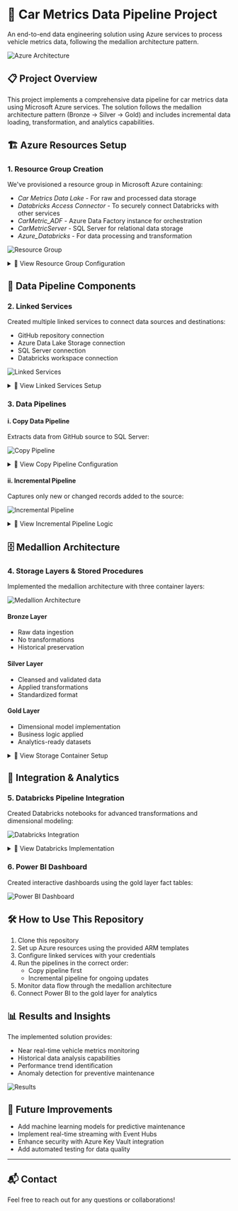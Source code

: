 # 🚀 Car Metrics Data Pipeline Project

An end-to-end data engineering solution using Azure services to process vehicle metrics data, following the medallion architecture pattern.

![Azure Architecture]([[https://via.placeholder.com/800x400?text=Azure+Architecture+Overview](https://raw.githubusercontent.com/Naman2206/CarMetrics/main/assets/images/1.jpg](https://github.com/user-attachments/assets/9748e7db-cfba-4bc3-9faf-aee82e6bbf60)))

## 📋 Project Overview

This project implements a comprehensive data pipeline for car metrics data using Microsoft Azure services. The solution follows the medallion architecture pattern (Bronze → Silver → Gold) and includes incremental data loading, transformation, and analytics capabilities.

## 🏗 Azure Resources Setup

### 1. Resource Group Creation

We've provisioned a resource group in Microsoft Azure containing:

- *Car Metrics Data Lake* - For raw and processed data storage
- *Databricks Access Connector* - To securely connect Databricks with other services
- *CarMetric_ADF* - Azure Data Factory instance for orchestration
- *CarMetricServer* - SQL Server for relational data storage
- *Azure_Databricks* - For data processing and transformation

![Resource Group](https://via.placeholder.com/700x300?text=Azure+Resource+Group)

<details>
<summary>📌 View Resource Group Configuration</summary>

Resource group "CarMetricsRG" containing all the necessary Azure resources for the data pipeline implementation.
</details>

## 🔄 Data Pipeline Components

### 2. Linked Services

Created multiple linked services to connect data sources and destinations:

- GitHub repository connection
- Azure Data Lake Storage connection
- SQL Server connection
- Databricks workspace connection

![Linked Services](https://via.placeholder.com/700x300?text=ADF+Linked+Services)

<details>
<summary>📌 View Linked Services Setup</summary>

Configuration details for connecting to GitHub repository, data lake storage, SQL server, and the Databricks workspace.
</details>

### 3. Data Pipelines

#### i. Copy Data Pipeline
Extracts data from GitHub source to SQL Server:

![Copy Pipeline](https://via.placeholder.com/700x300?text=GitHub+to+SQL+Copy+Pipeline)

<details>
<summary>📌 View Copy Pipeline Configuration</summary>

Pipeline configuration that copies car metrics data from the GitHub repository to the SQL Server database.
</details>

#### ii. Incremental Pipeline
Captures only new or changed records added to the source:

![Incremental Pipeline](https://via.placeholder.com/700x300?text=Incremental+Data+Pipeline)

<details>
<summary>📌 View Incremental Pipeline Logic</summary>

Pipeline configuration that identifies and processes only new or changed records since the last pipeline run.
</details>

## 🗄 Medallion Architecture

### 4. Storage Layers & Stored Procedures

Implemented the medallion architecture with three container layers:

![Medallion Architecture](https://via.placeholder.com/700x400?text=Bronze-Silver-Gold+Architecture)

#### Bronze Layer
- Raw data ingestion
- No transformations
- Historical preservation

#### Silver Layer
- Cleansed and validated data
- Applied transformations
- Standardized format

#### Gold Layer
- Dimensional model implementation
- Business logic applied
- Analytics-ready datasets

<details>
<summary>📌 View Storage Container Setup</summary>

Details about the stored procedures used to move and transform data between the Bronze, Silver, and Gold layers.
</details>

## 🔄 Integration & Analytics

### 5. Databricks Pipeline Integration

Created Databricks notebooks for advanced transformations and dimensional modeling:

![Databricks Integration](https://via.placeholder.com/700x300?text=Databricks+Integration)

<details>
<summary>📌 View Databricks Implementation</summary>

Overview of the Databricks notebooks used to create dimensional models from the silver layer data, including time dimension, vehicle dimension, and metrics fact tables.
</details>

### 6. Power BI Dashboard

Created interactive dashboards using the gold layer fact tables:

![Power BI Dashboard](https://via.placeholder.com/700x400?text=Car+Metrics+Power+BI+Dashboard)

## 🛠 How to Use This Repository

1. Clone this repository
2. Set up Azure resources using the provided ARM templates
3. Configure linked services with your credentials
4. Run the pipelines in the correct order:
   - Copy pipeline first
   - Incremental pipeline for ongoing updates
5. Monitor data flow through the medallion architecture
6. Connect Power BI to the gold layer for analytics

## 📊 Results and Insights

The implemented solution provides:
- Near real-time vehicle metrics monitoring
- Historical data analysis capabilities
- Performance trend identification
- Anomaly detection for preventive maintenance

![Results](https://via.placeholder.com/700x300?text=Key+Metrics+and+Results)

## 🧪 Future Improvements

- Add machine learning models for predictive maintenance
- Implement real-time streaming with Event Hubs
- Enhance security with Azure Key Vault integration
- Add automated testing for data quality

---

## 📬 Contact

Feel free to reach out for any questions or collaborations!
